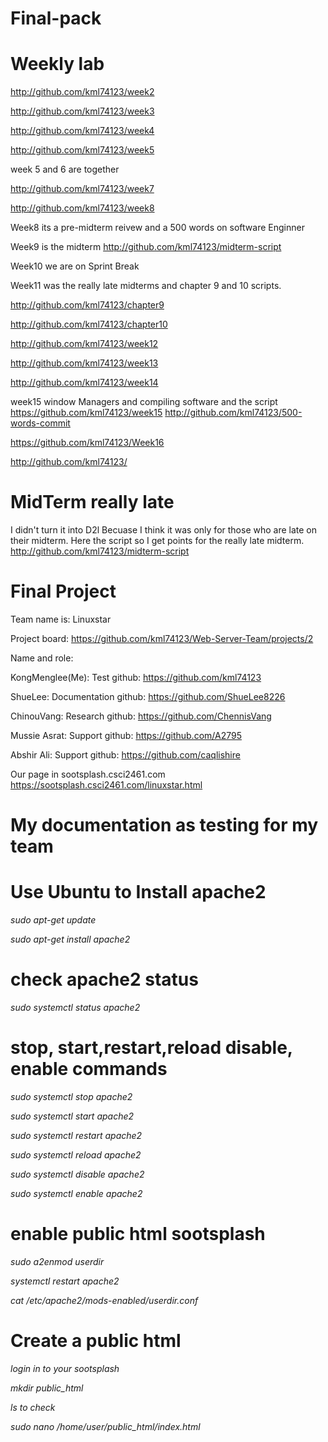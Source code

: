# Final-pack

# Weekly lab
http://github.com/kml74123/week2

http://github.com/kml74123/week3

http://github.com/kml74123/week4

http://github.com/kml74123/week5

week 5 and 6 are together

http://github.com/kml74123/week7

http://github.com/kml74123/week8

Week8 its a pre-midterm reivew and a 500 words on software Enginner

Week9 is the midterm http://github.com/kml74123/midterm-script 

Week10 we are on Sprint Break

Week11 was the really late midterms and chapter 9 and 10 scripts.

http://github.com/kml74123/chapter9

http://github.com/kml74123/chapter10


http://github.com/kml74123/week12

http://github.com/kml74123/week13

http://github.com/kml74123/week14

week15 window Managers and compiling software and the script https://github.com/kml74123/week15
http://github.com/kml74123/500-words-commit

https://github.com/kml74123/Week16

http://github.com/kml74123/












# MidTerm really late 
I didn't turn it into D2l Becuase I think it was only for those who are late on their midterm. Here the script so I get points for the really late midterm.
http://github.com/kml74123/midterm-script


# Final Project
Team name is: Linuxstar 

Project board: https://github.com/kml74123/Web-Server-Team/projects/2

Name and role:

KongMenglee(Me): Test github: https://github.com/kml74123

ShueLee: Documentation github: https://github.com/ShueLee8226

ChinouVang: Research github: https://github.com/ChennisVang

Mussie Asrat: Support github: https://github.com/A2795

Abshir Ali: Support github: https://github.com/caqlishire

Our page in sootsplash.csci2461.com https://sootsplash.csci2461.com/linuxstar.html


# My documentation as testing for my team

# Use Ubuntu to Install apache2
_sudo apt-get update_

_sudo apt-get install apache2_
# check apache2 status
_sudo systemctl status apache2_

# stop, start,restart,reload disable, enable commands
_sudo systemctl stop apache2_

_sudo systemctl start apache2_

_sudo systemctl restart apache2_

_sudo systemctl reload apache2_

_sudo systemctl disable apache2_

_sudo systemctl enable apache2_

# enable public html sootsplash
_sudo a2enmod userdir_

_systemctl restart apache2_

_cat /etc/apache2/mods-enabled/userdir.conf_

# Create a public html
_login in to your sootsplash_

_mkdir public_html_

_ls to check_

_sudo nano /home/user/public_html/index.html_















